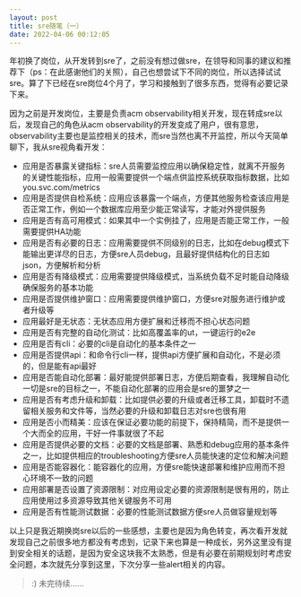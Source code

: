 ```yaml
---
layout: post
title: sre随笔（一）
date: 2022-04-06 00:12:05
---
```


年初换了岗位，从开发转到sre了，之前没有想过做sre，在领导和同事的建议和推荐下（ps：在此感谢他们的关照），自己也想尝试下不同的岗位，所以选择试试sre。算了下已经在sre岗位4个月了，学习和接触到了很多东西，觉得有必要记录下来。

因为之前是开发岗位，主要是负责acm observability相关开发，现在转成sre以后，发现自己的角色从acm observability的开发变成了用户，很有意思，observability主要也是监控相关的技术，而sre当然也离不开监控，所以今天简单聊下，我从sre视角看开发：

- 应用是否暴露关键指标：sre人员需要监控应用以确保稳定性，就离不开服务的关键性能指标，应用一般需要提供一个端点供监控系统获取指标数据，比如you.svc.com/metrics
- 应用是否提供自检系统：应用应该暴露一个端点，方便其他服务检查该应用是否正常工作，例如一个数据库应用至少能正常读写，才能对外提供服务
- 应用是否有高可用模式：如果其中一个实例挂了，应用是否能正常工作，一般需要提供HA功能
- 应用是否有必要的日志：应用需要提供不同级别的日志，比如在debug模式下能输出更详尽的日志，方便sre人员debug，且最好提供结构化的日志如json，方便解析和分析
- 应用是否有降级模式：应用需要提供降级模式，当系统负载不足时能自动降级确保服务的基本功能
- 应用是否提供维护窗口：应用需要提供维护窗口，方便sre对服务进行维护或者升级等
- 应用最好是无状态：无状态应用方便扩展和迁移而不担心状态问题
- 应用是否有完整的自动化测试：比如高覆盖率的ut，一键运行的e2e
- 应用是否有cli：必要的cli是自动化的基本条件之一
- 应用是否提供api：和命令行cli一样，提供api方便扩展和自动化，不是必须的，但是能有api最好
- 应用是否能自动化部署：最好能提供部署日志，方便后期查看，我理解自动化一切是sre的目标之一，不能自动化部署的应用会是sre的噩梦之一
- 应用是否有考虑升级和卸载：比如提供必要的升级或者迁移工具，卸载时不遗留相关服务和文件等，当然必要的升级和卸载日志对sre也很有用
- 应用是否小而精美：应该在保证必要功能的前提下，保持精简，而不是提供一个大而全的应用，干好一件事就很了不起
- 应用是否提供必要的文档：必要的文档是部署、熟悉和debug应用的基本条件之一，比如提供相应的troubleshooting方便sre人员能快速的定位和解决问题
- 应用是否能容器化：能容器化的应用，方便sre能快速部署和维护应用而不担心环境不一致的问题
- 应用部署是否设置了资源限制：对应用设定必要的资源限制是很有用的，防止应用使用过多资源导致其他关键服务不可用
- 应用是否有性能测试数据：必要的性能测试数据方便sre人员做容量规划等

以上只是我近期换岗sre以后的一些感想，主要也是因为角色转变，再次看开发就发现自己之前很多地方都没有考虑到，记录下来也算是一种成长，另外这里没有提到安全相关的话题，是因为安全这块我不太熟悉，但是有必要在前期规划时考虑安全问题，本次就先分享到这里，下次分享一些alert相关的内容。

> :) 未完待续......
